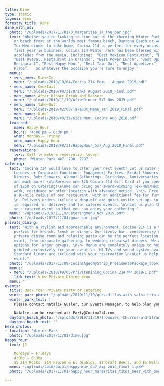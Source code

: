```yaml
---
title: Dine
type: static
layout: dine
forestry_title: Dine
dine_with_us:
  photo: "/uploads/2017/12/01/3_margaritas_in_the_bar.jpg"
  text: 'Whether you’re looking to dine out in the charming Winter Park Historic District
    or beach front at the worlds most famous beach, Daytona Beach or want an authentic
    Tex-Mex dinner to take home, Cocina 214 is perfect for every occasion. Since its’
    first year in business, Cocina 214 Winter Park has been blessed with numerous
    accolades from the media, including:  “Best Mexican Restaurant”, “Best Tex-Mex”,
    “Best Overall Restaurant in Orlando”, “Best Power Lunch”, “Best Upscale Casual
    Restaurant”, “Best Happy Hour”, “Best Take-Out”, “Best Appetizer”, and “Best Family
    Place”.   So whatever the occasion you’re sure to enjoy.'
  menus:
  - menu_name: Dine-In
    menu: "/uploads/2019/10/04/Cocina 214 Menu - August 2019.pdf"
  - menu_name: Cocktail
    menu: "/uploads/2018/08/31/Drinks August 2018_Final.pdf"
  - menu_name: After Dinner Drink and Dessert
    menu: "/uploads/2019/11/19/AfterDinner_5x7_Nov 2019.pdf"
  - menu_name: Take–Out
    menu: "/uploads/2019/02/08/TakeOut_Menu_Jan 2019_Final.pdf"
  - menu_name: Kids’
    menu: "/uploads/2018/08/31/Kids_Menu_Cocina Aug 2018.pdf"
  featured:
    name: Happy Hour
    hours: '4:00 pm – 6:30 pm '
    when: Monday – Friday
    menu_name: Happy Hour
    menu: "/uploads/2018/08/31/HappyHour_5x7_Aug 2018_Final.pdf"
  reservations:
    text: Call to make a reservation today!
    phone: 'Winter Park 407. 790. 7997 '
catering:
  text: "Cocina 214 would love to cater your next event! Let us cater your Office
    Lunches or Corporate Functions, Engagement Parties, Bridal Showers, Rehearsal
    Dinners, Baby Showers, Alumni Gatherings, Birthdays, Anniversaries, Holiday Parties
    and much more! \n\nReceive one $25 Cocina 214 Gift Card if you spend a minimum
    of $250 on Catering!\n\nWe can bring our award-winning Tex-Mex/Mexican to your
    work, residence or other location with advanced notice. \n\n- Free delivery within
    a 10-mile radius of our restaurant, with an additional fee for further mileage.
    \n- Delivery orders include a drop-off and quick onsite set-up. \n- Minimum Order
    is required for delivery and for catered events. \n\nLet us plan the details of
    your catered event so that you can enjoy your gathering."
  menu: "/uploads/2019/11/19/CateringMenu_Nov 2019.pdf"
  photo: "/uploads/2017/12/04/guac_bar.jpg"
private_dining:
  text: "With a stylish and approachable environment, Cocina 214 is a vibrant spot
    perfect for brunch, lunch or dinner. Our lively bar, contemporary dining room,
    private dining room and relaxing patio can be the perfect location for any major
    event, from corporate gatherings to wedding rehearsal dinners. We also offer buy-out
    options for larger groups. \n\n- Menus are completely unique to host’s needs &
    printed exclusively for your event.\n- HD TVs and sound system available for use.\n-
    Standard linens are included with your reservation.\n\nLet us help plan your momentous
    event."
  photo: "/uploads/2017/12/09/CocinaAgedNyStrip_PresidentePackage_topview_optimized.jpg"
  menus:
  - menu: "/uploads/2018/09/05/PrivateDining_Cocina 214 WP 2018-1.pdf"
    link_text: View Private Dining Menu
  menu: ''
events:
  title: Book Your Private Party or Catering
  winter_park_photo: "/uploads/2019/11/19/quesadillas-with-salsa-trio-and-BOAT-for-catering.jpg"
  winter_park_text: |-
    Please contact Natalie Gusler, our Events Manager, to help plan your private party or catered event. Please allow up to 48hrs for a response.

    Natalie can be reached at: Party@Cocina214.com
  daytona_beach_photo: "/uploads/2019/11/19/Brownies,-Churros-and-Strawberries.jpg"
  daytona_beach_text: ''
hero_photos:
- location: 'Winter Park '
  photo: "/uploads/2017/12/01/dine.jpg"
happy_hour:
  text: |2-

    Mondays – Fridays
    4:00p – 6:30p
    $5 214 Rocks, 214 Frozen & El Diablos, $3 Draft Beers, and $5 Wells
  menu: "/uploads/2018/08/31/HappyHour_5x7_Aug 2018_Final-1.pdf"
  photo: "/uploads/2017/12/01/happy_hour_margaritas_titos_beer_with_bowl_of_limes.jpg"

---
```


